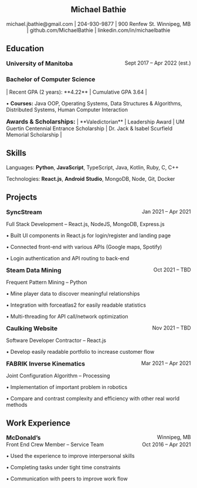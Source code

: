## <center>Michael Bathie </center>

<center>michael.jbathie@gmail.com | 204-930-9877 | 900 Renfew St. Winnipeg, MB | github.com/MichaelBathie | linkedin.com/in/michaelbathie</center>

## Education

<h3 style="display: inline;">University of Manitoba</h3>
<div style="float: right;">Sept 2017 – Apr 2022 (est.)</div>

<h3>Bachelor of Computer Science</h3> 
| Recent GPA (2 years): **4.22** | Cumulative GPA 3.64 |

• **Courses:** Java OOP, Operating Systems, Data Structures & Algorithms, Distributed Systems, Human Computer Interaction

<h3 style="display: inline;">Awards & Scholarships:</h3> | **Valedictorian** | Leadership Award | UM Guertin Centennial Entrance Scholarship | Dr. Jack & Isabel Scurfield Memorial Scholarship |

## Skills

Languages: **Python**, **JavaScript**, TypeScript, Java, Kotlin, Ruby, C, C++

Technologies: **React.js**, **Android Studio**, MongoDB, Node, Git, Docker

## Projects

<h3 style="display: inline;">SyncStream</h3>  
<div style="float: right;">Jan 2021 – Apr 2021</div>	

Full Stack Development – React.js, NodeJS, MongoDB, Express.js					     

• Built UI components in React.js for login/register and landing page

• Connected front-end with various APIs (Google maps, Spotify)

• Login authentication and API routing to back-end

<h3 style="display: inline;">Steam Data Mining</h3>  
<div style="float: right;">Oct 2021 – TBD</div>

Frequent Pattern Mining – Python							     

• Mine player data to discover meaningful relationships

• Integration with forceatlas2 for easily readable statistics

• Multi-threading for API call/network optimization

<h3 style="display: inline;">Caulking Website</h3>	
<div style="float: right;">Nov 2021 – TBD</div>	

Software Developer Contractor – React.js			     

• Develop easily readable portfolio to increase customer flow

<h3 style="display: inline;">FABRIK Inverse Kinematics</h3>  
<div style="float: right;">Mar 2021 – Apr 2021</div>

Joint Configuration Algorithm – Processing						     

• Implementation of important problem in robotics

• Compare and contrast complexity and efficiency with other real world methods

## Work Experience

<div>
<h3 style="display: inline;">McDonald’s</h3>
<div style="float: right;">Winnipeg, MB</div>
</div>
<div style="overflow: hidden;">
<div style="float: left;">Front End Crew Member – Service Team</div>	
<div style="display: inline; float: right;">Oct 2016 – Apr 2021</div>
</div>

• Used the experience to improve interpersonal skills

• Completing tasks under tight time constraints

• Communication with peers to improve work flow
